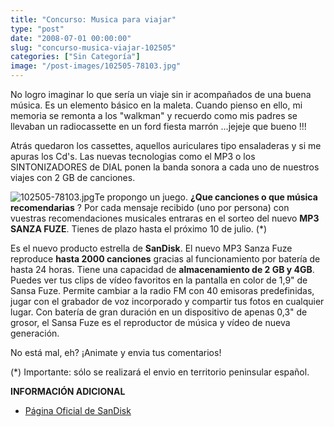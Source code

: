 ```yaml
---
title: "Concurso: Musica para viajar"
type: "post"
date: "2008-07-01 00:00:00"
slug: "concurso-musica-viajar-102505"
categories: ["Sin Categoría"]
image: "/post-images/102505-78103.jpg"
---
```


No logro imaginar lo que sería un viaje sin ir acompañados de una buena música. Es un elemento básico en la maleta. Cuando pienso en ello, mi memoria se remonta a los "walkman" y recuerdo como mis padres se llevaban un radiocassette en un ford fiesta marrón ...jejeje que bueno !!!

Atrás quedaron los cassettes, aquellos auriculares tipo ensaladeras y si me apuras los Cd's. Las nuevas tecnologias como el MP3 o los SINTONIZADORES de DIAL ponen la banda sonora a cada uno de nuestros viajes con 2 GB de canciones.

![102505-78103.jpg](/post-images/102505-78103.jpg "102505-78103.jpg")Te propongo un juego. **¿Que canciones o que música recomendarias** ? Por cada mensaje recibido (uno por persona) con vuestras recomendaciones musicales entraras en el sorteo del nuevo **MP3 SANZA FUZE**. Tienes de plazo hasta el próximo 10 de julio. (\*)

Es el nuevo producto estrella de **SanDisk**. El nuevo MP3 Sanza Fuze reproduce **hasta 2000 canciones** gracias al funcionamiento por batería de hasta 24 horas. Tiene una capacidad de **almacenamiento de 2 GB y 4GB**. Puedes ver tus clips de vídeo favoritos en la pantalla en color de 1,9" de Sansa Fuze. Permite cambiar a la radio FM con 40 emisoras predefinidas, jugar con el grabador de voz incorporado y compartir tus fotos en cualquier lugar. Con batería de gran duración en un dispositivo de apenas 0,3" de grosor, el Sansa Fuze es el reproductor de música y vídeo de nueva generación.

No está mal, eh? ¡Animate y envia tus comentarios!

(\*) Importante: sólo se realizará el envio en territorio peninsular español.

**INFORMACIÓN ADICIONAL**

- [Página Oficial de SanDisk](http://sandisk.es/)